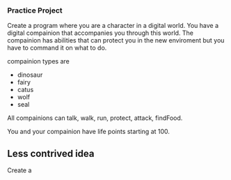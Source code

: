 ### Practice Project

Create a program where you are a character in a digital world. You have a digital compainion that accompanies you through this world. 
The compainion has abilities that can protect you in the new enviroment but you have to command it on what to do.

compainion types are
  - dinosaur
  - fairy
  - catus
  - wolf
  - seal

All compainions can talk, walk, run, protect, attack, findFood.

You and your compainion have life points starting at 100.




## Less contrived idea

Create a 